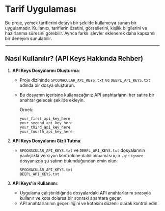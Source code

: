 # Tarif Uygulaması

Bu proje, yemek tariflerini detaylı bir şekilde kullanıcıya sunan bir uygulamadır. Kullanıcı, tariflerin özetini, görsellerini, kişilik bilgilerini ve hazırlanma süresini görebilir. Ayrıca farklı işlevler eklenerek daha kapsamlı bir deneyim sunulabilir.

---

## Nasıl Kullanılır? (API Keys Hakkında Rehber)

1. **API Keys Dosyalarını Oluşturma**:
   - Proje dizininde `SPOONACULAR_API_KEYS.txt` ve `DEEPL_API_KEYS.txt`  adında bir dosya oluşturun.
   - Bu dosyanın içerisine kullanacağınız API anahtarlarını her satıra bir anahtar gelecek şekilde ekleyin.
   
     Örnek:
     ```
     your_first_api_key_here
     your_second_api_key_here
     your_third_api_key_here
     your_fourth_api_key_here
     ```

2. **API Keys Dosyalarını Gizli Tutma**:
   - `SPOONACULAR_API_KEYS.txt` ve `DEEPL_API_KEYS.txt` dosyalarının yanlışlıkla versiyon kontrolüne dahil olmaması için `.gitignore` dosyanızda şu satırın bulunduğundan emin olun:
     ```
     SPOONACULAR_API_KEYS.txt
     DEEPL_API_KEYS.txt
     ```

3. **API Keys'in Kullanımı**:
   - Uygulama çalıştırıldığında dosyalardaki API anahtarlarını sırasıyla kullanır ve kota dolarsa bir sonraki anahtara geçer.
   - API anahtarlarının geçerliliğini ve kotasını düzenli olarak kontrol edin.

